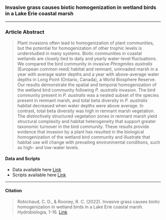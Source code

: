### Invasive grass causes biotic homogenization in wetland birds in a Lake Erie coastal marsh

-----------------

### Article Abstract

> Plant invasions often lead to homogenization of plant communities, but the potential for homogenization of other trophic levels is understudied in many systems. Biotic communities in coastal wetlands are closely tied to daily and yearly water-level fluctuations. We compared the bird community in invasive *Phragmites australis* (European common reed) habitat and remnant, uninvaded marsh in a year with average water depths and a year with above-average water depths in Long Point (Ontario, Canada), a World Biosphere Reserve. Our results demonstrate the spatial and temporal homogenization of the wetland bird community following *P. australis* invasion. The bird community present in *P. australis* was a nested subset of the species present in remnant marsh, and total beta diversity in *P. australis* habitat decreased when water depths were above average. In contrast, total beta diversity was high in remnant marsh vegetation. The distinctively structured vegetation zones in remnant marsh yield structural complexity and habitat heterogeneity that support greater taxonomic turnover in the bird community. These results provide evidence that invasion by a plant has resulted in the biological homogenization of the wetland bird community and illustrate that habitat use will change with prevailing environmental conditions, such as high- and low-water levels.


#### Data and Scripts

* Data available here [Link](https://github.com/cdrobich/WaterLevelsandBirds/tree/master/Data)
* Scripts available here [Link](https://github.com/cdrobich/WaterLevelsandBirds/tree/master/Scripts)

------------------
#### Citation ####

> Robichaud, C. D., & Rooney, R. C. (2022). Invasive grass causes biotic homogenization in wetland birds in a Lake Erie coastal marsh. Hydrobiologia, 1-16. [Link](https://doi.org/10.1007/s10750-022-04925-6)
